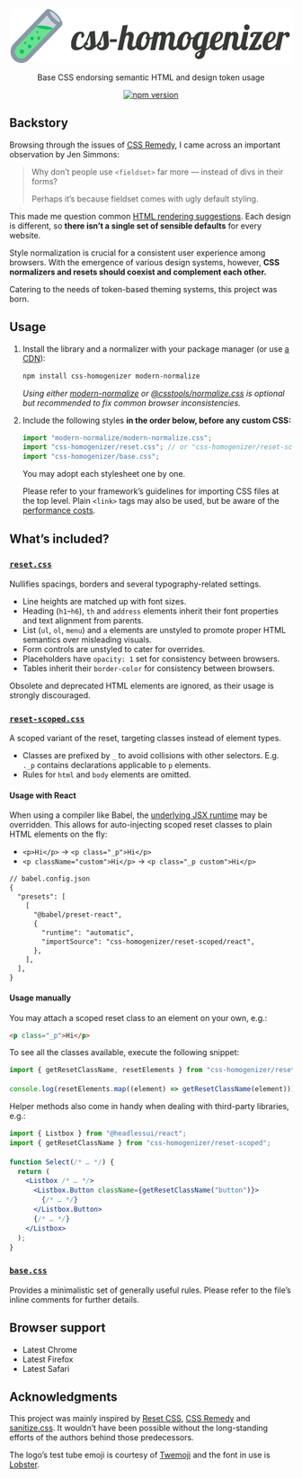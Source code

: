 <p align="center">
	<img src="https://raw.githubusercontent.com/kripod/css-homogenizer/main/assets/logo.svg" alt="css-homogenizer logo" width="524" height="96">
</p>

<p align="center">
	Base CSS endorsing semantic HTML and design token usage
</p>

<p align="center">
	<a href="https://www.npmjs.com/package/css-homogenizer"><img src="https://img.shields.io/npm/v/css-homogenizer" alt="npm version"></a>
</p>

## Backstory

Browsing through the issues of [CSS Remedy](https://github.com/jensimmons/cssremedy), I came across an important observation by Jen Simmons:

> Why don’t people use `<fieldset>` far more — instead of divs in their forms?
>
> Perhaps it’s because fieldset comes with ugly default styling.

This made me question common [HTML rendering suggestions](https://html.spec.whatwg.org/multipage/rendering.html). Each design is different, so **there isn’t a single set of sensible defaults** for every website.

Style normalization is crucial for a consistent user experience among browsers. With the emergence of various design systems, however, **CSS normalizers and resets should coexist and complement each other.**

Catering to the needs of token-based theming systems, this project was born.

## Usage

1.  Install the library and a normalizer with your package manager (or use [a CDN](https://www.jsdelivr.com/package/npm/css-homogenizer)):

    ```sh
    npm install css-homogenizer modern-normalize
    ```

    _Using either [modern-normalize](https://github.com/sindresorhus/modern-normalize) or [@csstools/normalize.css](https://github.com/csstools/normalize.css) is optional but recommended to fix common browser inconsistencies._

2.  Include the following styles **in the order below, before any custom CSS:**

    ```js
    import "modern-normalize/modern-normalize.css";
    import "css-homogenizer/reset.css"; // or "css-homogenizer/reset-scoped.css"
    import "css-homogenizer/base.css";
    ```

    You may adopt each stylesheet one by one.

    Please refer to your framework’s guidelines for importing CSS files at the top level. Plain `<link>` tags may also be used, but be aware of the [performance costs](https://csswizardry.com/2018/11/css-and-network-performance/).

## What’s included?

### [`reset.css`](./reset.css)

Nullifies spacings, borders and several typography-related settings.

- Line heights are matched up with font sizes.
- Heading (`h1`–`h6`), `th` and `address` elements inherit their font properties and text alignment from parents.
- List (`ul`, `ol`, `menu`) and `a` elements are unstyled to promote proper HTML semantics over misleading visuals.
- Form controls are unstyled to cater for overrides.
- Placeholders have `opacity: 1` set for consistency between browsers.
- Tables inherit their `border-color` for consistency between browsers.

Obsolete and deprecated HTML elements are ignored, as their usage is strongly discouraged.

### [`reset-scoped.css`](./reset-scoped.css)

A scoped variant of the reset, targeting classes instead of element types.

- Classes are prefixed by `_` to avoid collisions with other selectors. E.g. `._p` contains declarations applicable to `p` elements.
- Rules for `html` and `body` elements are omitted.

#### Usage with React

When using a compiler like Babel, the [underlying JSX runtime](https://legacy.reactjs.org/blog/2020/09/22/introducing-the-new-jsx-transform.html) may be overridden. This allows for auto-injecting scoped reset classes to plain HTML elements on the fly:

- `<p>Hi</p>` → `<p class="_p">Hi</p>`
- `<p className="custom">Hi</p>` → `<p class="_p custom">Hi</p>`

```jsonc
// babel.config.json
{
  "presets": [
    [
      "@babel/preset-react",
      {
        "runtime": "automatic",
        "importSource": "css-homogenizer/reset-scoped/react",
      },
    ],
  ],
}
```

#### Usage manually

You may attach a scoped reset class to an element on your own, e.g.:

```html
<p class="_p">Hi</p>
```

To see all the classes available, execute the following snippet:

```js
import { getResetClassName, resetElements } from "css-homogenizer/reset-scoped";

console.log(resetElements.map((element) => getResetClassName(element)));
```

Helper methods also come in handy when dealing with third-party libraries, e.g.:

```jsx
import { Listbox } from "@headlessui/react";
import { getResetClassName } from "css-homogenizer/reset-scoped";

function Select(/* … */) {
  return (
    <Listbox /* … */>
      <Listbox.Button className={getResetClassName("button")}>
        {/* … */}
      </Listbox.Button>
      {/* … */}
    </Listbox>
  );
}
```

### [`base.css`](./base.css)

Provides a minimalistic set of generally useful rules. Please refer to the file’s inline comments for further details.

## Browser support

- Latest Chrome
- Latest Firefox
- Latest Safari

## Acknowledgments

This project was mainly inspired by [Reset CSS](https://meyerweb.com/eric/tools/css/reset/), [CSS Remedy](https://github.com/jensimmons/cssremedy) and [sanitize.css](https://github.com/csstools/sanitize.css). It wouldn’t have been possible without the long-standing efforts of the authors behind those predecessors.

The logo’s test tube emoji is courtesy of [Twemoji](https://twemoji.twitter.com/) and the font in use is [Lobster](https://fonts.google.com/specimen/Lobster).
